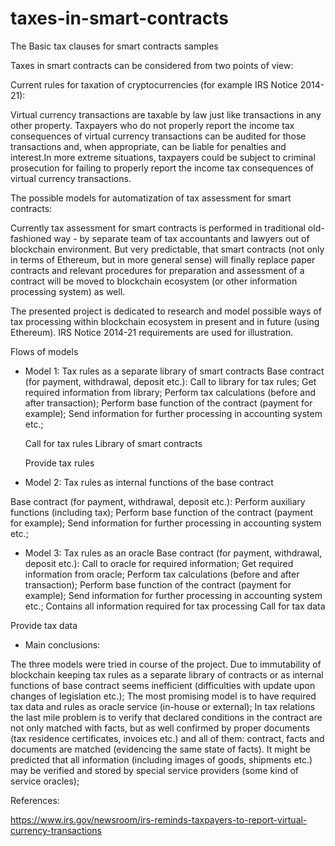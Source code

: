 # taxes-in-smart-contracts

The Basic tax clauses for smart contracts samples

Taxes in smart contracts can be considered from two points of view:

Current rules for taxation of cryptocurrencies (for example IRS Notice 2014-21):

Virtual currency transactions are taxable by law just like transactions in any other property. Taxpayers who do not properly report the income tax consequences of virtual currency transactions can be audited for those transactions and, when appropriate, can be liable for penalties and interest.In more extreme situations, taxpayers could be subject to criminal prosecution for failing to properly report the income tax consequences of virtual currency transactions. 

The possible models for automatization of tax assessment for smart contracts:

Currently tax assessment for smart contracts is performed in traditional old-fashioned way - by separate team of tax accountants and lawyers out of blockchain environment. But very predictable, that smart contracts (not only in terms of Ethereum, but in more general sense) will finally replace paper contracts and relevant procedures for preparation and assessment of a contract will be moved to blockchain ecosystem (or other information processing system) as well.

The presented project is dedicated to research and model possible ways of tax processing within blockchain ecosystem in present and in future (using Ethereum). IRS Notice 2014-21 requirements are used for illustration.

Flows of models

- Model 1: Tax rules as a separate library of smart contracts
  Base contract (for payment, withdrawal, deposit etc.):
  Call to library for tax rules;
  Get required information from library;
  Perform tax calculations (before and after transaction);
  Perform base function of the contract (payment for example);
  Send information for further processing in accounting system etc.;

  Call for tax rules
  Library of smart contracts

  Provide tax rules

- Model 2: Tax rules as internal functions of the base contract

Base contract (for payment, withdrawal, deposit etc.):
Perform auxiliary functions (including tax);
Perform base function of the contract (payment for example);
Send information for further processing in accounting system etc.;


- Model 3: Tax rules as an oracle
Base contract (for payment, withdrawal, deposit etc.):
Call to oracle for required information;
Get required information from oracle;
Perform tax calculations (before and after transaction);
Perform base function of the contract (payment for example);
Send information for further processing in accounting system etc.;
Contains all information required for tax processing
Call for tax data

Provide tax data

- Main conclusions:

The three models were tried in course of the project. Due to immutability of blockchain keeping tax rules as a separate library of contracts or as  internal functions of base contract seems inefficient (difficulties with update upon changes of legislation etc.);
The most promising model is to have required tax data and rules as oracle service (in-house or external);
In tax relations the last mile problem is to verify that declared conditions in the contract are not only matched with facts, but as well confirmed by proper documents (tax residence certificates, invoices etc.) and all of them: contract, facts and documents are matched (evidencing the same state of facts). It might be predicted that all information (including images of goods, shipments etc.) may be verified and stored by special service providers (some kind of service oracles);



References:

https://www.irs.gov/newsroom/irs-reminds-taxpayers-to-report-virtual-currency-transactions

